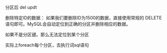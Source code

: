 分区后  del updt



删除特定ID的数据： 如果我们要删除ID为1500的数据，直接使用常规的 DELETE 语句即可。MySQL会自动定位到正确的分区并删除相应的数据。

如果不是分区键。那么无法定位到某个分区

实际上foreach每个分区，去执行词sql语句


